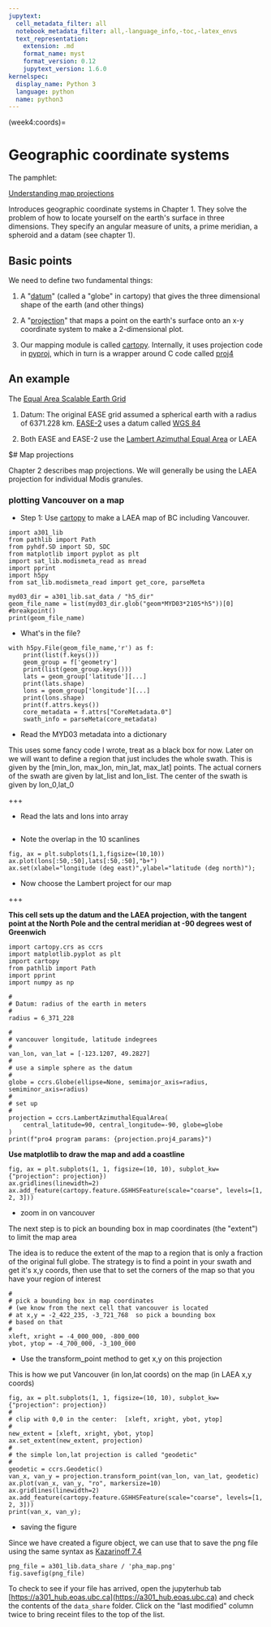 ```yaml
---
jupytext:
  cell_metadata_filter: all
  notebook_metadata_filter: all,-language_info,-toc,-latex_envs
  text_representation:
    extension: .md
    format_name: myst
    format_version: 0.12
    jupytext_version: 1.6.0
kernelspec:
  display_name: Python 3
  language: python
  name: python3
---
```


(week4:coords)=
# Geographic coordinate systems

The pamphlet:

[Understanding map projections](https://clouds.eos.ubc.ca/~phil/courses/eosc582/downloads/understanding_map_projections.pdf)

Introduces geographic coordinate systems in Chapter 1.  They solve the problem of how to locate yourself on the earth's surface in three dimensions.  They specify an angular measure of units, a prime meridian, a spheroid and a datam (see chapter 1).

## Basic points

We need to define two fundamental things:

1.  A "[datum](https://www.maptools.com/tutorials/map_datum)"  (called a "globe" in cartopy) that gives the three dimensional shape of the earth (and other things)

1.  A "[projection](https://en.wikipedia.org/wiki/List_of_map_projections)" that maps a point on the earth's surface onto an x-y coordinate system to make a 2-dimensional plot.

1.  Our mapping module is called [cartopy](http://scitools.org.uk/cartopy/docs/latest/index.html).  Internally, it uses projection code in [pyproj](https://github.com/jswhit/pyproj), which in turn is a wrapper around C code called
[proj4](https://proj4.org/usage/projections.html)

## An example

The [Equal Area Scalable Earth Grid](https://nsidc.org/data/ease)

1. Datum: The original EASE grid assumed a spherical earth with a radius of 6371.228 km.  [EASE-2](https://nsidc.org/data/ease/versions.html) uses a datum called [WGS 84](https://en.wikipedia.org/wiki/World_Geodetic_System)

1. Both EASE and EASE-2 use the [Lambert Azimuthal Equal Area](https://en.wikipedia.org/wiki/Lambert_azimuthal_equal-area_projection) or LAEA

$# Map projections

Chapter 2 describes map projections.  We will generally be using the LAEA projection for individual Modis granules.

### plotting Vancouver on a map


* Step 1: Use [cartopy](http://scitools.org.uk/cartopy/docs/latest/index.html) to make a LAEA map of BC including Vancouver.

```{code-cell} ipython3
import a301_lib
from pathlib import Path
from pyhdf.SD import SD, SDC
from matplotlib import pyplot as plt
import sat_lib.modismeta_read as mread
import pprint
import h5py
from sat_lib.modismeta_read import get_core, parseMeta
```

```{code-cell} ipython3
myd03_dir = a301_lib.sat_data / "h5_dir"
geom_file_name = list(myd03_dir.glob("geom*MYD03*2105*h5"))[0]
#breakpoint()
print(geom_file_name)
```

*  What's in the file?

```{code-cell} ipython3
with h5py.File(geom_file_name,'r') as f:
    print(list(f.keys()))
    geom_group = f['geometry']
    print(list(geom_group.keys()))
    lats = geom_group['latitude'][...]
    print(lats.shape)
    lons = geom_group['longitude'][...]
    print(lons.shape)
    print(f.attrs.keys())
    core_metadata = f.attrs["CoreMetadata.0"]
    swath_info = parseMeta(core_metadata)
```

* Read the MYD03 metadata into a dictionary

This uses some fancy code I wrote, treat as a black box for now. Later on we will want to define  a region that just includes the whole swath.  This is given by the [min_lon, max_lon, min_lat, max_lat] points.  The actual corners of the swath are given by lat_list and lon_list.  The center of the swath is given by lon_0,lat_0

+++

* Read the lats and lons into array

```{code-cell} ipython3

```

*  Note the overlap in the 10 scanlines

```{code-cell} ipython3
fig, ax = plt.subplots(1,1,figsize=(10,10))
ax.plot(lons[:50,:50],lats[:50,:50],"b+")
ax.set(xlabel="longitude (deg east)",ylabel="latitude (deg north)");
```

*  Now choose the Lambert project for our map

+++

**This cell sets up the datum and the LAEA projection, with the tangent point at the North Pole and the central meridian at -90 degrees west of Greenwich**

```{code-cell} ipython3
import cartopy.crs as ccrs
import matplotlib.pyplot as plt
import cartopy
from pathlib import Path
import pprint
import numpy as np

#
# Datum: radius of the earth in meters
#
radius = 6_371_228

#
# vancouver longitude, latitude indegrees
#
van_lon, van_lat = [-123.1207, 49.2827]
#
# use a simple sphere as the datum
#
globe = ccrs.Globe(ellipse=None, semimajor_axis=radius, semiminor_axis=radius)
#
# set up
#
projection = ccrs.LambertAzimuthalEqualArea(
    central_latitude=90, central_longitude=-90, globe=globe
)
print(f"pro4 program params: {projection.proj4_params}")
```

**Use matplotlib to draw the map and add a coastline**

```{code-cell} ipython3
fig, ax = plt.subplots(1, 1, figsize=(10, 10), subplot_kw={"projection": projection})
ax.gridlines(linewidth=2)
ax.add_feature(cartopy.feature.GSHHSFeature(scale="coarse", levels=[1, 2, 3]))
```

*  zoom in on vancouver

The next step is to pick an bounding box in map coordinates (the "extent") to limit the map area

The idea is to reduce the extent of the map to a region that is only a fraction
of the original full globe.  The strategy is to find a point in your swath and
get it's x,y coords, then use that to set the corners of the map so that
you have your region of interest

```{code-cell} ipython3
#
# pick a bounding box in map coordinates
# (we know from the next cell that vancouver is located
# at x,y = -2_422_235, -3_721_768  so pick a bounding box
# based on that
#
xleft, xright = -4_000_000, -800_000
ybot, ytop = -4_700_000, -3_100_000
```

* Use the transform_point method to get x,y on this projection

This is how we put Vancouver (in lon,lat coords) on the map (in LAEA x,y coords)

```{code-cell} ipython3
fig, ax = plt.subplots(1, 1, figsize=(10, 10), subplot_kw={"projection": projection})
#
# clip with 0,0 in the center:  [xleft, xright, ybot, ytop]
#
new_extent = [xleft, xright, ybot, ytop]
ax.set_extent(new_extent, projection)
#
# the simple lon,lat projection is called "geodetic"
#
geodetic = ccrs.Geodetic()
van_x, van_y = projection.transform_point(van_lon, van_lat, geodetic)
ax.plot(van_x, van_y, "ro", markersize=10)
ax.gridlines(linewidth=2)
ax.add_feature(cartopy.feature.GSHHSFeature(scale="coarse", levels=[1, 2, 3]))
print(van_x, van_y);
```

* saving the figure

Since we have created a figure object, we can use that to save the png file
using the same syntax as [Kazarinoff 7.4](https://atsc_web.eoas.ubc.ca/Plotting-with-Matplotlib/Saving-Plots.html)

```{code-cell} ipython3
png_file = a301_lib.data_share / 'pha_map.png'
fig.savefig(png_file)
```

To check to see if your file has arrived, open the jupyterhub tab [https://a301_hub.eoas.ubc.ca](https://a301_hub.eoas.ubc.ca) and check the contents of the `data_share` folder.  Click on the "last modified" column twice to bring receint files to the top of the list.
